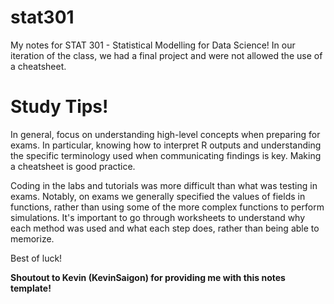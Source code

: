# stat301
My notes for STAT 301 - Statistical Modelling for Data Science! In our iteration of the class, we had a final project and were not allowed the use of a cheatsheet.

# Study Tips!
In general, focus on understanding high-level concepts when preparing for exams. In particular, knowing how to interpret R outputs and understanding the specific terminology used when communicating findings is key. Making a cheatsheet is good practice.

Coding in the labs and tutorials was more difficult than what was testing in exams. Notably, on exams we generally specified the values of fields in functions, rather than using some of the more complex functions to perform simulations. It's important to go through worksheets to understand why each method was used and what each step does, rather than being able to memorize.

Best of luck!

**Shoutout to Kevin (KevinSaigon) for providing me with this notes template!**
